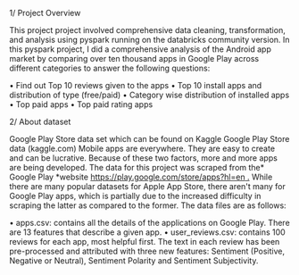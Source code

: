1/ Project Overview

This project project involved comprehensive data cleaning, transformation, and analysis using pyspark running on the databricks community version. In this pyspark project,  I did a comprehensive analysis of the Android app market by comparing over ten thousand apps in Google Play across different categories to answer the following questions:

•	Find out Top 10 reviews given to the apps
•	Top 10 install apps and distribution of type (free/paid)
•	Category wise distribution of installed apps
•	Top paid apps
•	Top paid rating apps

2/ About dataset

Google Play Store data set which can be found on Kaggle
Google Play Store data (kaggle.com)
Mobile apps are everywhere. They are easy to create and can be lucrative. Because of these two factors, more and more apps are being developed.  The data for this project was scraped from the* Google Play *website [https://play.google.com/store/apps?hl=en .]() While there are many popular datasets for Apple App Store, there aren't many for Google Play apps, which is partially due to the increased difficulty in scraping the latter as compared to the former. The data files are as follows:

•	apps.csv: contains all the details of the applications on Google Play. There are 13 features that describe a given app.
•	user_reviews.csv: contains 100 reviews for each app, most helpful first. The text in each review has been pre-processed and attributed with three new features: Sentiment (Positive, Negative or Neutral), Sentiment Polarity and Sentiment Subjectivity.
